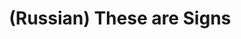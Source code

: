 ---
layout: default
category: mega
lang: en
title: (Russian) These are Signs
slug: zn4k1
tags: genn.org information laboratory 8 music 
postid: 378
translated: no
---